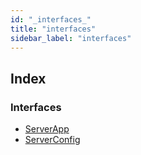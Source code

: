```yaml
---
id: "_interfaces_"
title: "interfaces"
sidebar_label: "interfaces"
---
```


## Index

### Interfaces

* [ServerApp](../interfaces/_interfaces_.serverapp.md)
* [ServerConfig](../interfaces/_interfaces_.serverconfig.md)
